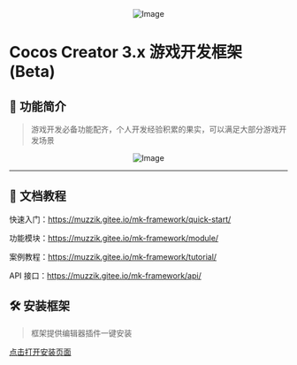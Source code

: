 <div style="text-align:center">
    <img src="https://gitee.com/muzzik/MKFramework/raw/main/home/logo.png" alt="Image" />
</div>

# Cocos Creator 3.x 游戏开发框架 (Beta)

## 📣 功能简介

> 游戏开发必备功能配齐，个人开发经验积累的果实，可以满足大部分游戏开发场景

<div style="text-align:center">
    <img src="https://gitee.com/muzzik/MKFramework/raw/main/home/功能简介.png" alt="Image" />
</div>

---

## 📗 文档教程

快速入门：https://muzzik.gitee.io/mk-framework/quick-start/

功能模块：https://muzzik.gitee.io/mk-framework/module/

案例教程：https://muzzik.gitee.io/mk-framework/tutorial/

API 接口：https://muzzik.gitee.io/mk-framework/api/

## 🛠️ 安装框架

> 框架提供编辑器插件一键安装

<a href="https://github.com/1226085293/MKFramework/wiki/%E5%AE%89%E8%A3%85%E7%A8%8B%E5%BA%8F" target="_blank">点击打开安装页面</a>
